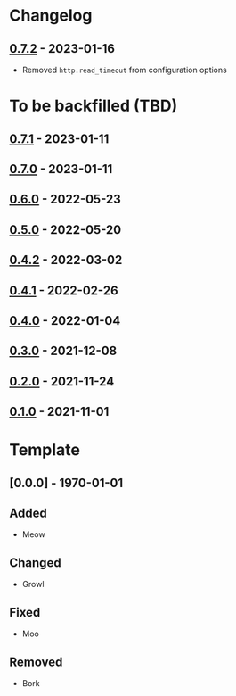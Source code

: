 # Changelog

## [0.7.2] - 2023-01-16

- Removed `http.read_timeout` from configuration options

# To be backfilled (TBD)

## [0.7.1] - 2023-01-11
## [0.7.0] - 2023-01-11
## [0.6.0] - 2022-05-23
## [0.5.0] - 2022-05-20
## [0.4.2] - 2022-03-02
## [0.4.1] - 2022-02-26
## [0.4.0] - 2022-01-04
## [0.3.0] - 2021-12-08
## [0.2.0] - 2021-11-24
## [0.1.0] - 2021-11-01

# Template
## [0.0.0] - 1970-01-01

## Added

- Meow

## Changed

- Growl

## Fixed

- Moo

## Removed

- Bork

[0.7.2]: https://github.com/benthosdev/benthos-helm-chart/compare/0.7.1...0.7.2
[0.7.1]: https://github.com/benthosdev/benthos-helm-chart/compare/0.7.0...0.7.1
[0.7.0]: https://github.com/benthosdev/benthos-helm-chart/compare/0.6.0...0.7.0
[0.6.0]: https://github.com/benthosdev/benthos-helm-chart/compare/0.5.0...0.6.0
[0.5.0]: https://github.com/benthosdev/benthos-helm-chart/compare/0.4.2...0.5.0
[0.4.2]: https://github.com/benthosdev/benthos-helm-chart/compare/0.4.1...0.4.2
[0.4.1]: https://github.com/benthosdev/benthos-helm-chart/compare/0.4.0...0.4.1
[0.4.0]: https://github.com/benthosdev/benthos-helm-chart/compare/0.3.0...0.4.0
[0.3.0]: https://github.com/benthosdev/benthos-helm-chart/compare/0.2.0...0.3.0
[0.2.0]: https://github.com/benthosdev/benthos-helm-chart/compare/0.1.0...0.2.0
[0.1.0]: https://github.com/benthosdev/benthos-helm-chart/tree/0.1.0
